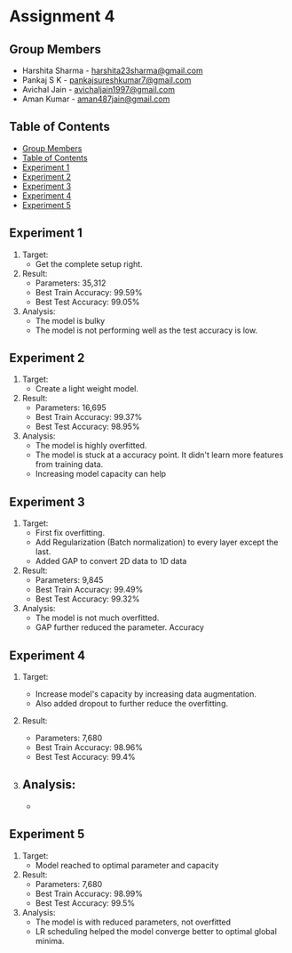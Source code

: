 # Assignment 4

## Group Members
- Harshita Sharma - harshita23sharma@gmail.com
- Pankaj S K - pankajsureshkumar7@gmail.com
- Avichal Jain - avichaljain1997@gmail.com
- Aman Kumar - aman487jain@gmail.com

## Table of Contents
- [Group Members](https://github.com/amanjain487/tsai-eva6/blob/main/Assignments/S5/README.md#group-members)
- [Table of Contents](https://github.com/amanjain487/tsai-eva6/blob/main/Assignments/S5/README.md#table-of-contents)
- [Experiment 1](https://github.com/amanjain487/tsai-eva6/blob/main/Assignments/S5/README.md#Experiment_1)
- [Experiment 2](https://github.com/amanjain487/tsai-eva6/blob/main/Assignments/S5/README.md#Experiment_2)
- [Experiment 3](https://github.com/amanjain487/tsai-eva6/blob/main/Assignments/S5/README.md#Experiment_3)
- [Experiment 4](https://github.com/amanjain487/tsai-eva6/blob/main/Assignments/S5/README.md#Experiment_4)
- [Experiment 5](https://github.com/amanjain487/tsai-eva6/blob/main/Assignments/S5/README.md#Experiment_5)

## Experiment 1

1. Target:
    - Get the complete setup right.
2. Result:
    - Parameters: 35,312
    - Best Train Accuracy: 99.59%
    - Best Test Accuracy: 99.05%
3. Analysis:
    - The model is bulky
    - The model is not performing well as the test accuracy is low.


## Experiment 2

1. Target: 
    - Create a light weight model.
2. Result:
    - Parameters: 16,695
    - Best Train Accuracy: 99.37%
    - Best Test Accuracy: 98.95%
3. Analysis:
    - The model is highly overfitted.
    - The model is stuck at a accuracy point. It didn't learn more features from training data. 
    - Increasing model capacity can help


## Experiment 3

1. Target:
    - First fix overfitting.
    - Add Regularization (Batch normalization) to every layer except the last.
    - Added GAP to convert 2D data to 1D data 
2. Result:
    - Parameters: 9,845
    - Best Train Accuracy: 99.49%
    - Best Test Accuracy: 99.32%
3. Analysis:
    - The model is not much overfitted.
    - GAP further reduced the parameter. Accuracy


## Experiment 4

1. Target:
    - Increase model's capacity by increasing data augmentation.
    - Also added dropout to further reduce the overfitting.

2. Result:
    - Parameters: 7,680
    - Best Train Accuracy: 98.96%
    - Best Test Accuracy: 99.4%
3. Analysis:
    - 
    - 


## Experiment 5

1. Target:
    - Model reached to optimal parameter and capacity
2. Result:
    - Parameters: 7,680
    - Best Train Accuracy: 98.99%
    - Best Test Accuracy: 99.5%
3. Analysis:
    - The model is with reduced parameters, not overfitted
    - LR scheduling helped the model converge better to optimal global minima.
